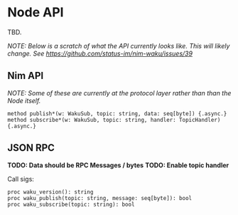# Node API

TBD.

*NOTE: Below is a scratch of what the API currently looks like. This will likely change. See https://github.com/status-im/nim-waku/issues/39*

## Nim API

*NOTE: Some of these are currently at the protocol layer rather than than the Node itself.*

```
method publish*(w: WakuSub, topic: string, data: seq[byte]) {.async.}
method subscribe*(w: WakuSub, topic: string, handler: TopicHandler) {.async.}
```

## JSON RPC

**TODO: Data should be RPC Messages / bytes**
**TODO: Enable topic handler**

Call sigs:

```
proc waku_version(): string
proc waku_publish(topic: string, message: seq[byte]): bool
proc waku_subscribe(topic: string): bool
```
